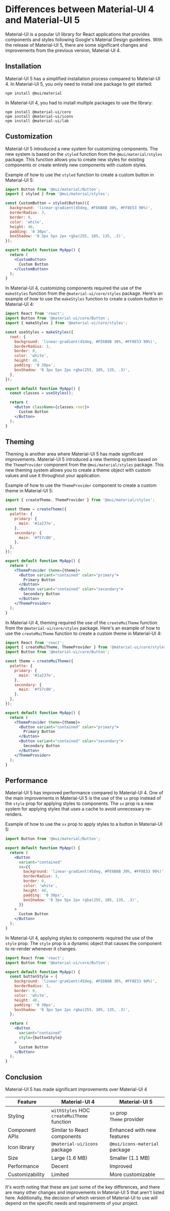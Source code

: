 # Differences between Material-UI 4 and Material-UI 5

Material-UI is a popular UI library for React applications that provides components and styles following Google's Material Design guidelines. With the release of Material-UI 5, there are some significant changes and improvements from the previous version, Material-UI 4.


## Installation

Material-UI 5 has a simplified installation process compared to Material-UI 4. In Material-UI 5, you only need to install one package to get started:

```
npm install @mui/material
```

In Material-UI 4, you had to install multiple packages to use the library:

```
npm install @material-ui/core
npm install @material-ui/icons
npm install @material-ui/lab
```

## Customization

Material-UI 5 introduced a new system for customizing components. The new system is based on the `styled` function from the `@mui/material/styles` package. This function allows you to create new styles for existing components or create entirely new components with custom styles.

Example of how to use the `styled` function to create a custom button in Material-UI 5:

```jsx
import Button from '@mui/material/Button';
import { styled } from '@mui/material/styles';

const CustomButton = styled(Button)({
  background: 'linear-gradient(45deg, #FE6B8B 30%, #FF8E53 90%)',
  borderRadius: 3,
  border: 0,
  color: 'white',
  height: 48,
  padding: '0 30px',
  boxShadow: '0 3px 5px 2px rgba(255, 105, 135, .3)',
});

export default function MyApp() {
  return (
    <CustomButton>
      Custom Button
    </CustomButton>
  );
}
```

In Material-UI 4, customizing components required the use of the `makeStyles` function from the `@material-ui/core/styles` package. Here's an example of how to use the `makeStyles` function to create a custom button in Material-UI 4:

```jsx
import React from 'react';
import Button from '@material-ui/core/Button';
import { makeStyles } from '@material-ui/core/styles';

const useStyles = makeStyles({
  root: {
    background: 'linear-gradient(45deg, #FE6B8B 30%, #FF8E53 90%)',
    borderRadius: 3,
    border: 0,
    color: 'white',
    height: 48,
    padding: '0 30px',
    boxShadow: '0 3px 5px 2px rgba(255, 105, 135, .3)',
  },
});

export default function MyApp() {
  const classes = useStyles();

  return (
    <Button className={classes.root}>
      Custom Button
    </Button>
  );
}
```

## Theming

Theming is another area where Material-UI 5 has made significant improvements. Material-UI 5 introduced a new theming system based on the `ThemeProvider` component from the `@mui/material/styles` package. This new theming system allows you to create a theme object with custom values and use it throughout your application.

Example of how to use the `ThemeProvider` component to create a custom theme in Material-UI 5:

```jsx
import { createTheme, ThemeProvider } from '@mui/material/styles';
```

```jsx
const theme = createTheme({
  palette: {
    primary: {
      main: '#1a237e',
    },
    secondary: {
      main: '#f57c00',
    },
  },
});

export default function MyApp() {
  return (
    <ThemeProvider theme={theme}>
      <Button variant="contained" color="primary">
        Primary Button
      </Button>
      <Button variant="contained" color="secondary">
        Secondary Button
      </Button>
    </ThemeProvider>
  );
}
```

In Material-UI 4, theming required the use of the `createMuiTheme` function from the `@material-ui/core/styles` package. Here's an example of how to use the `createMuiTheme` function to create a custom theme in Material-UI 4:

```jsx
import React from 'react';
import { createMuiTheme, ThemeProvider } from '@material-ui/core/styles';
import Button from '@material-ui/core/Button';

const theme = createMuiTheme({
  palette: {
    primary: {
      main: '#1a237e',
    },
    secondary: {
      main: '#f57c00',
    },
  },
});

export default function MyApp() {
  return (
    <ThemeProvider theme={theme}>
      <Button variant="contained" color="primary">
        Primary Button
      </Button>
      <Button variant="contained" color="secondary">
        Secondary Button
      </Button>
    </ThemeProvider>
  );
}
```

## Performance

Material-UI 5 has improved performance compared to Material-UI 4. One of the main improvements in Material-UI 5 is the use of the `sx` prop instead of the `style` prop for applying styles to components. The `sx` prop is a new system for applying styles that uses a cache to avoid unnecessary re-renders.

Example of how to use the `sx` prop to apply styles to a button in Material-UI 5:

```jsx
import Button from '@mui/material/Button';

export default function MyApp() {
  return (
    <Button
      variant="contained"
      sx={{
        background: 'linear-gradient(45deg, #FE6B8B 30%, #FF8E53 90%)',
        borderRadius: 3,
        border: 0,
        color: 'white',
        height: 48,
        padding: '0 30px',
        boxShadow: '0 3px 5px 2px rgba(255, 105, 135, .3)',
      }}
    >
      Custom Button
    </Button>
  );
}
```

In Material-UI 4, applying styles to components required the use of the `style` prop. The `style` prop is a dynamic object that causes the component to re-render whenever it changes.

```jsx
import React from 'react';
import Button from '@material-ui/core/Button';

export default function MyApp() {
  const buttonStyle = {
    background: 'linear-gradient(45deg, #FE6B8B 30%, #FF8E53 90%)',
    borderRadius: 3,
    border: 0,
    color: 'white',
    height: 48,
    padding: '0 30px',
    boxShadow: '0 3px 5px 2px rgba(255, 105, 135, .3)',
  };

  return (
    <Button
      variant="contained"
      style={buttonStyle}
    >
      Custom Button
    </Button>
  );
}
```

## Conclusion

Material-UI 5 has made significant improvements over Material-UI 4


| Feature        | Material-UI 4 | Material-UI 5 |
|----------------|---------------|---------------|
| Styling        | `withStyles` HOC<br/>`createMuiTheme` function | `sx` prop<br/>`Theme` provider |
| Component APIs | Similar to React components | Enhanced with new features |
| Icon library   | `@material-ui/icons` package | `@mui/icons-material` package |
| Size           | Large (1.6 MB) | Smaller (1.1 MB) |
| Performance    | Decent | Improved |
| Customizability | Limited | More customizable |

It's worth noting that these are just some of the key differences, and there are many other changes and improvements in Material-UI 5 that aren't listed here. Additionally, the decision of which version of Material-UI to use will depend on the specific needs and requirements of your project.